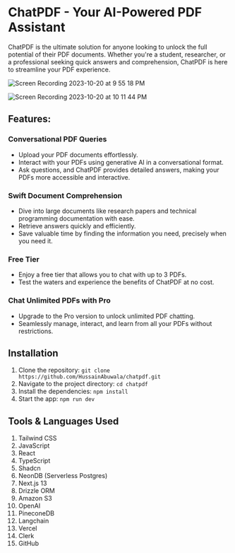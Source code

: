 # ChatPDF - Your AI-Powered PDF Assistant

ChatPDF is the ultimate solution for anyone looking to unlock the full potential of their PDF documents. Whether you're a student, researcher, or a professional seeking quick answers and comprehension, ChatPDF is here to streamline your PDF experience.

![Screen Recording 2023-10-20 at 9 55 18 PM](https://github.com/HussainAbuwala/chatpdf/assets/77569166/ffd96cee-c9df-4bdf-87a7-b7439608dbcc)

![Screen Recording 2023-10-20 at 10 11 44 PM](https://github.com/HussainAbuwala/chatpdf/assets/77569166/539337a9-ff45-4d0a-bce0-a5f3201d959e)


## Features:

### Conversational PDF Queries
- Upload your PDF documents effortlessly.
- Interact with your PDFs using generative AI in a conversational format.
- Ask questions, and ChatPDF provides detailed answers, making your PDFs more accessible and interactive.

### Swift Document Comprehension
- Dive into large documents like research papers and technical programming documentation with ease.
- Retrieve answers quickly and efficiently.
- Save valuable time by finding the information you need, precisely when you need it.

### Free Tier
- Enjoy a free tier that allows you to chat with up to 3 PDFs.
- Test the waters and experience the benefits of ChatPDF at no cost.

### Chat Unlimited PDFs with Pro
- Upgrade to the Pro version to unlock unlimited PDF chatting.
- Seamlessly manage, interact, and learn from all your PDFs without restrictions.

## Installation

1. Clone the repository: `git clone https://github.com/HussainAbuwala/chatpdf.git`
2. Navigate to the project directory: `cd chatpdf`
3. Install the dependencies: `npm install`
4. Start the app: `npm run dev`

## Tools & Languages Used

1. Tailwind CSS
2. JavaScript
3. React
4. TypeScript
5. Shadcn
6. NeonDB (Serverless Postgres)
7. Next.js 13
8. Drizzle ORM
9. Amazon S3
10. OpenAI
11. PineconeDB
12. Langchain
14. Vercel
15. Clerk
16. GitHub
